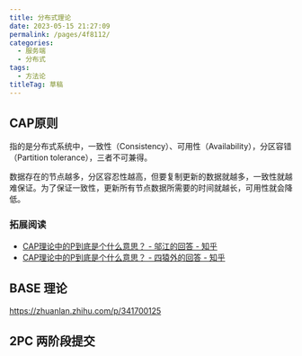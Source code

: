 ```yaml
---
title: 分布式理论
date: 2023-05-15 21:27:09
permalink: /pages/4f8112/
categories: 
  - 服务端
  - 分布式
tags: 
  - 方法论
titleTag: 草稿
---
```


## CAP原则

指的是分布式系统中，一致性（Consistency）、可用性（Availability），分区容错（Partition tolerance），三者不可兼得。

数据存在的节点越多，分区容忍性越高，但要复制更新的数据就越多，一致性就越难保证。为了保证一致性，更新所有节点数据所需要的时间就越长，可用性就会降低。

### 拓展阅读

- [CAP理论中的P到底是个什么意思？ - 邬江的回答 - 知乎](https://www.zhihu.com/question/54105974/answer/139037688)
- [CAP理论中的P到底是个什么意思？ - 四猿外的回答 - 知乎](https://www.zhihu.com/question/54105974/answer/1643846752)

## BASE 理论

https://zhuanlan.zhihu.com/p/341700125

## 2PC 两阶段提交

